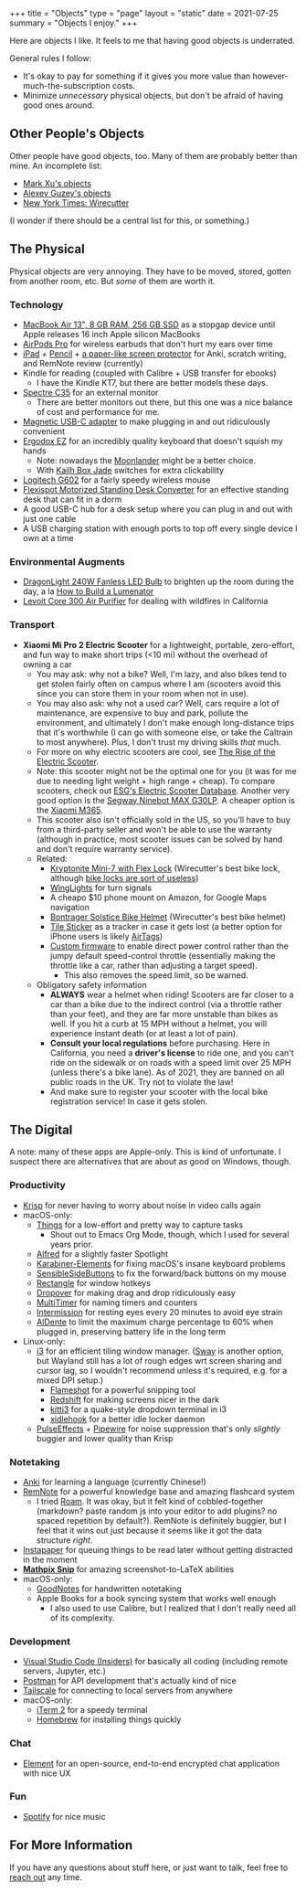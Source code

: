 +++
title = "Objects"
type = "page"
layout = "static"
date = 2021-07-25
summary =  "Objects I enjoy."
+++

Here are objects I like. It feels to me that having good objects is underrated.

General rules I follow:

- It's okay to pay for something if it gives you more value than however-much-the-subscription costs.
- Minimize _unnecessary_ physical objects, but don't be afraid of having good ones around.

## Other People's Objects

Other people have good objects, too. Many of them are probably better than mine. An incomplete list:

- [Mark Xu's objects](https://markxu.com/things)
- [Alexey Guzey's objects](https://guzey.com/tools-gear/)
- [New York Times: Wirecutter](https://www.nytimes.com/wirecutter/)

(I wonder if there should be a central list for this, or something.)

## The Physical

Physical objects are very annoying. They have to be moved, stored, gotten from another room, etc. But _some_ of them are worth it.

### Technology

- [MacBook Air 13", 8 GB RAM, 256 GB SSD](https://www.apple.com/macbook-air/) as a stopgap device until Apple releases 16 inch Apple silicon MacBooks
- [AirPods Pro](https://www.apple.com/airpods-pro/) for wireless earbuds that don't hurt my ears over time
- [iPad](https://www.apple.com/ipad-10.2/) + [Pencil](https://www.apple.com/shop/product/MK0C2AM/A/apple-pencil-1st-generation) + [a paper-like screen protector](https://smile.amazon.com/gp/product/B07YYY1DDZ/ref=ppx_yo_dt_b_search_asin_title?ie=UTF8&psc=1) for Anki, scratch writing, and RemNote review (currently)
- Kindle for reading (coupled with Calibre + USB transfer for ebooks)
  - I have the Kindle KT7, but there are better models these days.
- [Spectre C35](https://smile.amazon.com/Sceptre-C355W-3440UN-Super-Curved-Ultrawide/dp/B0812DKDD9?sa-no-redirect=1) for an external monitor
  - There are better monitors out there, but this one was a nice balance of cost and performance for me.
- [Magnetic USB-C adapter](https://smile.amazon.com/gp/product/B07TT6NGBC/ref=ppx_yo_dt_b_asin_title_o01_s00?ie=UTF8&th=1) to make plugging in and out ridiculously convenient
- [Ergodox EZ](https://ergodox-ez.com/) for an incredibly quality keyboard that doesn't squish my hands
  - Note: nowadays the [Moonlander](https://www.zsa.io/moonlander/) might be a better choice.
  - With [Kailh Box Jade](https://novelkeys.xyz/products/novelkeys-x-kailh-box-thick-clicks) switches for extra clickability
- [Logitech G602](https://smile.amazon.com/Logitech-Lag-Free-Wireless-Gaming-Mouse/dp/B00E4MQODC) for a fairly speedy wireless mouse
- [Flexispot Motorized Standing Desk Converter](https://smile.amazon.com/FlexiSpot-Motorized-Standing-Converter-Adjustable/dp/B08CC4DDGK/ref=sr_1_4?dchild=1&keywords=flexispot+motorized&qid=1620153688&s=office-products&sr=1-4) for an effective standing desk that can fit in a dorm
- A good USB-C hub for a desk setup where you can plug in and out with just one cable
- A USB charging station with enough ports to top off every single device I own at a time

### Environmental Augments

- [DragonLight 240W Fanless LED Bulb](https://www.amazon.com/DragonLight-Commercial-Fanless-1000Watt-Replacement/dp/B08DY1GCC6/ref=pd_lpo_1?pd_rd_i=B08DY1GCC6&psc=1) to brighten up the room during the day, a la [How to Build a Lumenator](https://www.lesswrong.com/posts/hC2NFsuf5anuGadFm/how-to-build-a-lumenator)
- [Levoit Core 300 Air Purifier](https://www.amazon.com/gp/product/B07VVK39F7/ref=ppx_yo_dt_b_search_asin_title?ie=UTF8&psc=1) for dealing with wildfires in California

### Transport

- **Xiaomi Mi Pro 2 Electric Scooter** for a lightweight, portable, zero-effort, and fun way to make short trips (<10 mi) without the overhead of owning a car
  - You may ask: why not a bike? Well, I'm lazy, and also bikes tend to get stolen fairly often on campus where I am (scooters avoid this since you can store them in your room when not in use).
  - You may also ask: why not a used car? Well, cars require a lot of maintenance, are expensive to buy and park, pollute the environment, and ultimately I don't make enough long-distance trips that it's worthwhile (I can go with someone else, or take the Caltrain to most anywhere). Plus, I don't trust my driving skills _that_ much.
  - For more on why electric scooters are cool, see [The Rise of the Electric Scooter](https://blog.codinghorror.com/the-rise-of-the-electric-scooter/).
  - Note: this scooter might not be the optimal one for you (it was for me due to needing light weight + high range + cheap). To compare scooters, check out [ESG's Electric Scooter Database](https://electric-scooter.guide/comparisons/compare-electric-scooters/). Another very good option is the [Segway Ninebot MAX G30LP](https://www.amazon.com/dp/B08BL4VPDR/ref=twister_B08C143ZDW?_encoding=UTF8&psc=1). A cheaper option is the [Xiaomi M365](https://www.amazon.com/Xiaomi-Electric-Long-range-Fold-n-Carry-Ultra-Lightweight/dp/B076KKX4BC).
  - This scooter also isn't officially sold in the US, so you'll have to buy from a third-party seller and won't be able to use the warranty (although in practice, most scooter issues can be solved by hand and don't require warranty service).
  - Related:
    - [Kryptonite Mini-7 with Flex Lock](https://www.kryptonitelock.com/en/products/product-information/current-key/000990.html) (Wirecutter's best bike lock, although [bike locks are sort of useless](https://www.youtube.com/watch?v=jZtNEC1uGg4))
    - [WingLights](https://cycl.bike/collections/best-sellers/products/winglights-360-fixed) for turn signals
    - A cheapo $10 phone mount on Amazon, for Google Maps navigation
    - [Bontrager Solstice Bike Helmet](https://www.rei.com/product/169939/bontrager-solstice-bike-helmet) (Wirecutter's best bike helmet)
    - [Tile Sticker](https://www.amazon.com/Tile-RE-25002-Sticker-2-Pack/dp/B07W63295C/ref=asc_df_B07W63295C/?tag=hyprod-20&linkCode=df0&hvadid=385248065177&hvpos=&hvnetw=g&hvrand=4584078952386084402&hvpone=&hvptwo=&hvqmt=&hvdev=c&hvdvcmdl=&hvlocint=&hvlocphy=9031970&hvtargid=pla-828315241351&psc=1&tag=&ref=&adgrpid=76690811497&hvpone=&hvptwo=&hvadid=385248065177&hvpos=&hvnetw=g&hvrand=4584078952386084402&hvqmt=&hvdev=c&hvdvcmdl=&hvlocint=&hvlocphy=9031970&hvtargid=pla-828315241351) as a tracker in case it gets lost (a better option for iPhone users is likely [AirTags](https://www.apple.com/airtag/))
    - [Custom firmware](https://pro2.cfw.sh) to enable direct power control rather than the jumpy default speed-control throttle (essentially making the throttle like a car, rather than adjusting a target speed).
      - This also removes the speed limit, so be warned.
  - Obligatory safety information
    - **ALWAYS** wear a helmet when riding! Scooters are far closer to a car than a bike due to the indirect control (via a throttle rather than your feet), and they are far more unstable than bikes as well. If you hit a curb at 15 MPH without a helmet, you will experience instant death (or at least a lot of pain).
    - **Consult your local regulations** before purchasing. Here in California, you need a **driver's license** to ride one, and you can't ride on the sidewalk or on roads with a speed limit over 25 MPH (unless there's a bike lane). As of 2021, they are banned on all public roads in the UK. Try not to violate the law!
    - And make sure to register your scooter with the local bike registration service! In case it gets stolen.

## The Digital

A note: many of these apps are Apple-only. This is kind of unfortunate. I suspect there are alternatives that are about as good on Windows, though.

### Productivity

- [Krisp](https://krisp.ai) for never having to worry about noise in video calls again
- macOS-only:
  - [Things](https://culturedcode.com/things/) for a low-effort and pretty way to capture tasks
    - Shout out to Emacs Org Mode, though, which I used for several years prior.
  - [Alfred](http://alfredapp.com/) for a slightly faster Spotlight
  - [Karabiner-Elements](https://karabiner-elements.pqrs.org/) for fixing macOS's insane keyboard problems
  - [SensibleSideButtons](https://sensible-side-buttons.archagon.net/) to fix the forward/back buttons on my mouse
  - [Rectangle](https://rectangleapp.com/) for window hotkeys
  - [Dropover](https://dropoverapp.com/) for making drag and drop ridiculously easy
  - [MultiTimer](https://multitimer.net/) for naming timers and counters
  - [Intermission](https://apps.apple.com/us/app/breaks-for-eyes-rest-on-time/id1439431081?mt=12&ign-itsct=apps_box&ign-itscg=30200) for resting eyes every 20 minutes to avoid eye strain
  - [AlDente](https://github.com/davidwernhart/AlDente) to limit the maximum charge percentage to 60% when plugged in, preserving battery life in the long term
- Linux-only:
  - [i3](https://i3wm.org/) for an efficient tiling window manager. ([Sway](https://swaywm.org/) is another option, but Wayland still has a lot of rough edges wrt screen sharing and cursor lag, so I wouldn't recommend unless it's required, e.g. for a mixed DPI setup.)
    - [Flameshot](https://flameshot.org/) for a powerful snipping tool
    - [Redshift](http://jonls.dk/redshift/) for making screens nicer in the dark
    - [kitti3](https://github.com/LandingEllipse/kitti3) for a quake-style dropdown terminal in i3
    - [xidlehook](https://github.com/jD91mZM2/xidlehook) for a better idle locker daemon
  - [PulseEffects](https://github.com/wwmm/pulseeffects) + [Pipewire](https://pipewire.org/) for noise suppression that's only _slightly_ buggier and lower quality than Krisp

### Notetaking

- [Anki](https://apps.ankiweb.net/) for learning a language (currently Chinese!)
- [RemNote](https://remnote.io) for a powerful knowledge base and amazing flashcard system
  - I tried [Roam](https://roamresearch.com). It was okay, but it felt kind of cobbled-together (markdown? paste random js into your editor to add plugins? no spaced repetition by default?). RemNote is definitely buggier, but I feel that it wins out just because it seems like it got the data structure _right_.
- [Instapaper](https://instapaper.com) for queuing things to be read later without getting distracted in the moment
- **[Mathpix Snip](https://mathpix.com/)** for amazing screenshot-to-LaTeX abilities
- macOS-only:
  - [GoodNotes](https://www.goodnotes.com/) for handwritten notetaking
  - Apple Books for a book syncing system that works well enough
    - I also used to use Calibre, but I realized that I don't really need all of its complexity.

### Development

- [Visual Studio Code (Insiders)](https://code.visualstudio.com/) for basically all coding (including remote servers, Jupyter, etc.)
- [Postman](https://www.postman.com/) for API development that's actually kind of nice
- [Tailscale](https://tailscale.com/) for connecting to local servers from anywhere
- macOS-only:
  - [iTerm 2](https://iterm2.com/) for a speedy terminal
  - [Homebrew](https://homebrew.sh) for installing things quickly

### Chat

- [Element](https://element.io) for an open-source, end-to-end encrypted chat application with nice UX

### Fun

- [Spotify](https://spotify.com) for nice music

## For More Information

If you have any questions about stuff here, or just want to talk, feel free to [reach out](/about/) any time.
